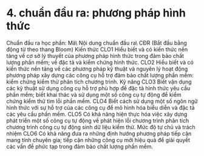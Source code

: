 # 4. chuẩn đầu ra: phương pháp hình thức
Chuẩn đầu ra học phần: Mã\ Nội dung chuẩn đầu ra\ CĐR (Bắt đầu bằng động từ theo thang Bloom) Kiến thức CLO1 Hiểu biết và có kiến thức nền tảng về cơ sở lý thuyết của phương pháp hình thức trong đảm bảo chất lượng phần mềm; về đặc tả và kiểm chứng hình thức. CLO2 Hiểu biết và có kiến thức nền tảng về các phương pháp kỹ thuật và nguyên lý hoạt động phương pháp xây dựng các công cụ hỗ trợ đảm bảo chất lượng phần mềm: kiểm chứng kiểm thử phân tích chương trình. Kỹ năng CLO3 Biết vận dụng các kỹ thuật sử dụng công cụ hỗ trợ phù hợp để đặc tả hình thức yêu cầu phần mềm; biết khai thác và sử dụng một số công cụ tự động để kiểm chứng kiểm thử tìm lỗi phần mềm. CLO4 Biết cách sử dụng một số ngôn ngữ hình thức với sự hỗ trợ của các công cụ để mô hình hóa biểu diễn và đặc tả các yêu cầu phần mềm. CLO5 Có khả năng hiện thực hóa việc xây dựng phát triển một số công cụ tự động về phát hiện lỗi chương trình phân tích chương trình công cụ tự động sinh dữ liệu kiểm thử. Mức độ tự chủ và trách nhiệm CLO6 Có khả năng đưa ra những định hướng phương pháp tiếp cận mang tính chuyên gia; tiếp cận những công cụ mới hiệu quả để giải quyết các vấn đề phức tạp trong đảm bảo chất lượng phần mềm.
